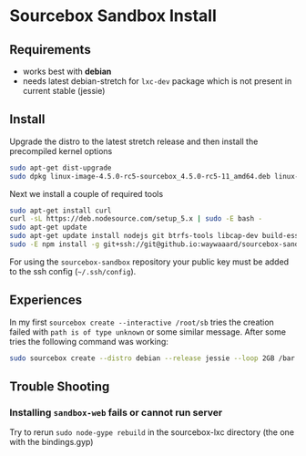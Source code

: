 # Sourcebox Sandbox Install

## Requirements
- works best with **debian**
- needs latest debian-stretch for `lxc-dev` package which is not present in current stable (jessie)


## Install
Upgrade the distro to the latest stretch release and then install the precompiled kernel options
```bash
sudo apt-get dist-upgrade
sudo dpkg linux-image-4.5.0-rc5-sourcebox_4.5.0-rc5-11_amd64.deb linux-headers-4.5.0-rc5-sourcebox_4.5.0-rc5-1_amd64.deb
```

Next we install a couple of required tools
```bash
sudo apt-get install curl
curl -sL https://deb.nodesource.com/setup_5.x | sudo -E bash -
sudo apt-get update
sudo apt-get update install nodejs git btrfs-tools libcap-dev build-essential lxc lxc-dev
sudo -E npm install -g git+ssh://git@github.io:waywaaard/sourcebox-sandbox
```

For using the `sourcebox-sandbox` repository your public key must be added to the ssh config (`~/.ssh/config`).

## Experiences

In my first `sourcebox create --interactive /root/sb` tries the creation failed with `path is of type unknown` or some similar message.
After some tries the following command was working:
```bash
sudo sourcebox create --distro debian --release jessie --loop 2GB /bar
```

## Trouble Shooting
### Installing `sandbox-web` fails or cannot run server
Try to rerun `sudo node-gype rebuild` in the sourcebox-lxc directory (the one with the bindings.gyp)